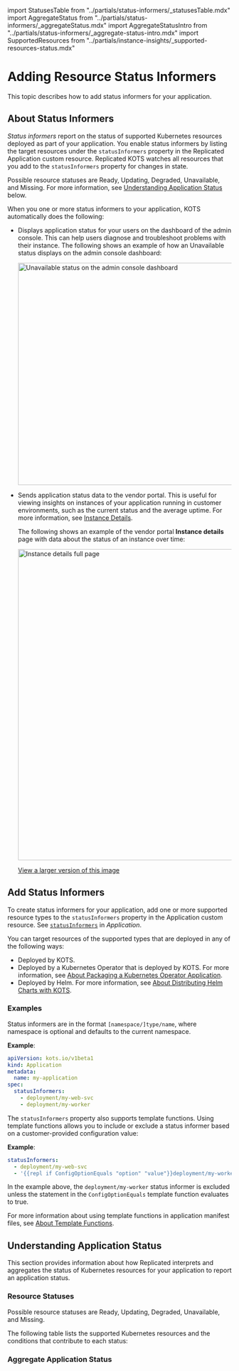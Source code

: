 import StatusesTable from "../partials/status-informers/_statusesTable.mdx"
import AggregateStatus from "../partials/status-informers/_aggregateStatus.mdx"
import AggregateStatusIntro from "../partials/status-informers/_aggregate-status-intro.mdx"
import SupportedResources from "../partials/instance-insights/_supported-resources-status.mdx"

# Adding Resource Status Informers

This topic describes how to add status informers for your application.

## About Status Informers

_Status informers_ report on the status of supported Kubernetes resources deployed as part of your application. You enable status informers by listing the target resources under the `statusInformers` property in the Replicated Application custom resource. Replicated KOTS watches all resources that you add to the `statusInformers` property for changes in state.

Possible resource statuses are Ready, Updating, Degraded, Unavailable, and Missing. For more information, see [Understanding Application Status](#understanding-application-status) below.

When you one or more status informers to your application, KOTS automatically does the following:

* Displays application status for your users on the dashboard of the admin console. This can help users diagnose and troubleshoot problems with their instance. The following shows an example of how an Unavailable status displays on the admin console dashboard:

   <img src="/images/kotsadm-dashboard-appstatus.png" alt="Unavailable status on the admin console dashboard" width="500px"/>

* Sends application status data to the vendor portal. This is useful for viewing insights on instances of your application running in customer environments, such as the current status and the average uptime. For more information, see [Instance Details](instance-insights-details).

   The following shows an example of the vendor portal **Instance details** page with data about the status of an instance over time:

   <img src="/images/instance-details.png" alt="Instance details full page" width="700px"/>

   [View a larger version of this image](/images/instance-details.png)
## Add Status Informers

To create status informers for your application, add one or more supported resource types to the `statusInformers` property in the Application custom resource. See [`statusInformers`](/reference/custom-resource-application#statusinformers) in _Application_.

<SupportedResources/>

You can target resources of the supported types that are deployed in any of the following ways:

* Deployed by KOTS.
* Deployed by a Kubernetes Operator that is deployed by KOTS. For more information, see [About Packaging a Kubernetes Operator Application](operator-packaging-about).
* Deployed by Helm. For more information, see [About Distributing Helm Charts with KOTS](/vendor/helm-native-about).

### Examples

Status informers are in the format `[namespace/]type/name`, where namespace is optional and defaults to the current namespace.

**Example**:

```yaml
apiVersion: kots.io/v1beta1
kind: Application
metadata:
  name: my-application
spec:
  statusInformers:
    - deployment/my-web-svc
    - deployment/my-worker
```

The `statusInformers` property also supports template functions. Using template functions allows you to include or exclude a status informer based on a customer-provided configuration value:

**Example**:

```yaml
statusInformers:
  - deployment/my-web-svc
  - '{{repl if ConfigOptionEquals "option" "value"}}deployment/my-worker{{repl else}}{{repl end}}'
```

In the example above, the `deployment/my-worker` status informer is excluded unless the statement in the `ConfigOptionEquals` template function evaluates to true.

For more information about using template functions in application manifest files, see [About Template Functions](/reference/template-functions-about).

## Understanding Application Status

This section provides information about how Replicated interprets and aggregates the status of Kubernetes resources for your application to report an application status.

### Resource Statuses

Possible resource statuses are Ready, Updating, Degraded, Unavailable, and Missing.

The following table lists the supported Kubernetes resources and the conditions that contribute to each status:

<StatusesTable/>

### Aggregate Application Status

<AggregateStatusIntro/>

<AggregateStatus/>